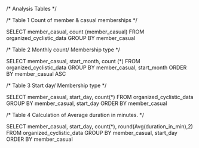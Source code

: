 /* Analysis Tables */

/* Table 1
Count of member & casual memberships
*/

SELECT member_casual, count (member_casual)
FROM  organized_cyclistic_data
GROUP BY
member_casual

/* Table 2
Monthly count/ Membership type
*/

SELECT member_casual, start_month, count (*)
FROM organized_cyclistic_data
GROUP BY
member_casual, start_month
ORDER BY
member_casual ASC

/* Table 3
Start day/ Membership type
*/

SELECT member_casual, start_day, count(*)
FROM organized_cyclistic_data
GROUP BY member_casual, start_day
ORDER BY member_casual


/* Table 4
Calculation of Average duration in minutes.
*/

SELECT member_casual, start_day, count(*), round(Avg(duration_in_min),2)
FROM organized_cyclistic_data
GROUP BY member_casual, start_day
ORDER BY member_casual





